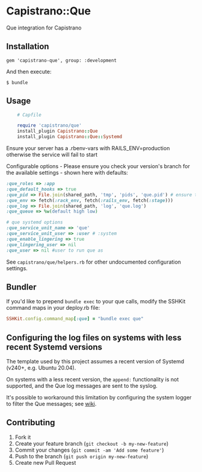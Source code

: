 # Capistrano::Que

Que integration for Capistrano

## Installation

    gem 'capistrano-que', group: :development

And then execute:

    $ bundle


## Usage
```ruby
    # Capfile

    require 'capistrano/que'
    install_plugin Capistrano::Que
    install_plugin Capistrano::Que::Systemd
```

Ensure your server has a .rbenv-vars with RAILS_ENV=production otherwise the service will fail to start

Configurable options - Please ensure you check your version's branch for the available settings - shown here with defaults:

```ruby
:que_roles => :app
:que_default_hooks => true
:que_pid => File.join(shared_path, 'tmp', 'pids', 'que.pid') # ensure this path exists in production before deploying.
:que_env => fetch(:rack_env, fetch(:rails_env, fetch(:stage)))
:que_log => File.join(shared_path, 'log', 'que.log')
:que_queue => %w(default high low)

# que systemd options
:que_service_unit_name => 'que'
:que_service_unit_user => :user # :system
:que_enable_lingering => true
:que_lingering_user => nil
:que_user => nil #user to run que as
```
See `capistrano/que/helpers.rb` for other undocumented configuration settings.

## Bundler

If you'd like to prepend `bundle exec` to your que calls, modify the SSHKit command maps
in your deploy.rb file:
```ruby
SSHKit.config.command_map[:que] = "bundle exec que"
```

## Configuring the log files on systems with less recent Systemd versions

The template used by this project assumes a recent version of Systemd (v240+, e.g. Ubuntu 20.04).

On systems with a less recent version, the `append:` functionality is not supported, and the Que log messages are sent to the syslog.

It's possible to workaround this limitation by configuring the system logger to filter the Que messages; see [wiki](/../../wiki/Configuring-append-mode-log-files-via-Syslog-NG).

## Contributing

1. Fork it
2. Create your feature branch (`git checkout -b my-new-feature`)
3. Commit your changes (`git commit -am 'Add some feature'`)
4. Push to the branch (`git push origin my-new-feature`)
5. Create new Pull Request
